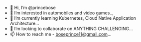 - 👋 Hi, I’m @princebose
- 👀 I’m interested in automobiles and video games..,
- 🌱 I’m currently learning Kubernetes, Cloud Native Application Architecture...
- 💞️ I’m looking to collaborate on ANYTHING CHALLENGING...
- 📫 How to reach me - boseprince11@gmail.com...

<!---
princebose/princebose is a ✨ special ✨ repository because its `README.md` (this file) appears on your GitHub profile.
You can click the Preview link to take a look at your changes.
--->
